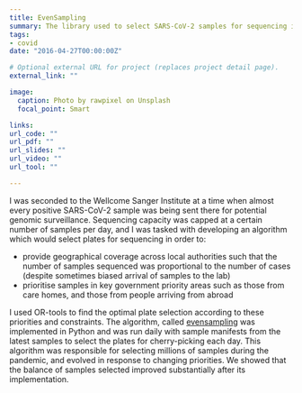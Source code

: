 ```yaml
---
title: EvenSampling
summary: The library used to select SARS-CoV-2 samples for sequencing in the United Kingdom
tags:
- covid
date: "2016-04-27T00:00:00Z"

# Optional external URL for project (replaces project detail page).
external_link: ""

image:
  caption: Photo by rawpixel on Unsplash
  focal_point: Smart

links:
url_code: ""
url_pdf: ""
url_slides: ""
url_video: ""
url_tool: ""

---
```


I was seconded to the Wellcome Sanger Institute at a time when almost every positive SARS-CoV-2 sample was being sent there for potential genomic surveillance. Sequencing capacity was capped at a certain number of samples per day, and I was tasked with developing an algorithm which would select plates for sequencing in order to:

- provide geographical coverage across local authorities such that the number of samples sequenced was proportional to the number of cases (despite sometimes biased arrival of samples to the lab)
- prioritise samples in key government priority areas such as those from care homes, and those from people arriving from abroad

I used OR-tools to find the optimal plate selection according to these priorities and constraints. The algorithm, called [evensampling](https://github.com/theosanderson/evensampling) was implemented in Python and was run daily with sample manifests from the latest samples to select the plates for cherry-picking each day. This algorithm was responsible for selecting millions of samples during the pandemic, and evolved in response to changing priorities. We showed that the balance of samples selected improved substantially after its implementation.
